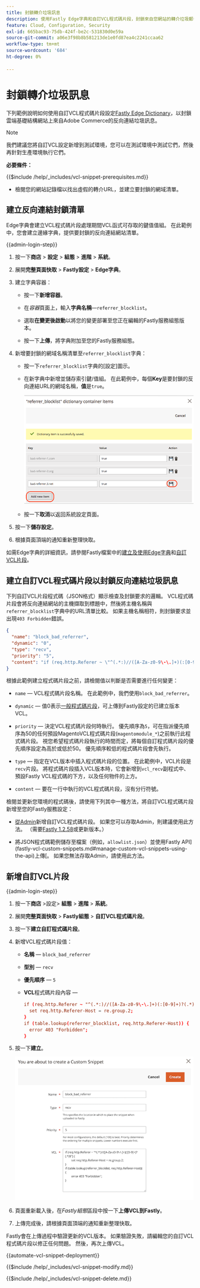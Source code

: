 ```yaml
---
title: 封鎖轉介垃圾訊息
description: 使用Fastly Edge字典和自訂VCL程式碼片段，封鎖來自您網站的轉介垃圾郵件。
feature: Cloud, Configuration, Security
exl-id: 665bac93-75db-424f-be2c-531830d0e59a
source-git-commit: a06e3f98b8b581213de1e0fd87ea4c2241ccaa62
workflow-type: tm+mt
source-wordcount: '684'
ht-degree: 0%

---
```


# 封鎖轉介垃圾訊息

下列範例說明如何使用自訂VCL程式碼片段設定[Fastly Edge Dictionary](https://docs.fastly.com/guides/edge-dictionaries/working-with-dictionaries-using-the-api)，以封鎖雲端基礎結構網站上來自Adobe Commerce的反向連結垃圾訊息。

>[!NOTE]
>
>我們建議您將自訂VCL設定新增到測試環境，您可以在測試環境中測試它們，然後再針對生產環境執行它們。

**必要條件：**

{{$include /help/_includes/vcl-snippet-prerequisites.md}}

- 檢閱您的網站記錄檔以找出虛假的轉介URL，並建立要封鎖的網域清單。

## 建立反向連結封鎖清單

Edge字典會建立VCL程式碼片段處理期間VCL函式可存取的鍵值值組。 在此範例中，您會建立邊緣字典，提供要封鎖的反向連結網站清單。

{{admin-login-step}}

1. 按一下&#x200B;**商店** > **設定** > **組態** > **進階** > **系統**。

1. 展開&#x200B;**完整頁面快取** > **Fastly設定** > **Edge字典**。

1. 建立字典容器：

   - 按一下&#x200B;**新增容器**。

   - 在&#x200B;*容器*&#x200B;頁面上，輸入&#x200B;**字典名稱**—`referrer_blocklist`。

   - 選取&#x200B;**在變更後啟動**&#x200B;以將您的變更部署至您正在編輯的Fastly服務組態版本。

   - 按一下&#x200B;**上傳**，將字典附加至您的Fastly服務組態。

1. 新增要封鎖的網域名稱清單至`referrer_blocklist`字典：

   - 按一下`referrer_blocklist`字典的[設定]圖示。

   - 在新字典中新增並儲存索引鍵/值組。 在此範例中，每個&#x200B;**Key**&#x200B;是要封鎖的反向連結URL的網域名稱，**值**&#x200B;是`true`。

     ![新增錯誤的反向連結字典專案](../../assets/cdn/fastly-referrer-blocklist-dictionary.png)

   - 按一下&#x200B;**取消**&#x200B;以返回系統設定頁面。

1. 按一下&#x200B;**儲存設定**。

1. 根據頁面頂端的通知重新整理快取。

如需Edge字典的詳細資訊，請參閱Fastly檔案中的[建立及使用Edge字典](https://docs.fastly.com/guides/edge-dictionaries/working-with-dictionaries-using-the-api)和[自訂VCL片段](https://docs.fastly.com/guides/edge-dictionaries/working-with-dictionaries-using-the-api#custom-vcl-examples)。

## 建立自訂VCL程式碼片段以封鎖反向連結垃圾訊息

下列自訂VCL片段程式碼（JSON格式）顯示檢查及封鎖要求的邏輯。 VCL程式碼片段會將反向連結網站的主機擷取到標題中，然後將主機名稱與`referrer_blocklist`字典中的URL清單比較。 如果主機名稱相符，則封鎖要求並出現`403 Forbidden`錯誤。

```json
{
  "name": "block_bad_referrer",
  "dynamic": "0",
  "type": "recv",
  "priority": "5",
  "content": "if (req.http.Referer ~ \"^(.*:)//([A-Za-z0-9\-\.]+)(:[0-9]+)?(.*)$\") {set req.http.Referer-Host = re.group.2;}if (table.lookup(referrer_blocklist, req.http.Referer-Host)) {error 403 \"Forbidden\";}"
}
```

根據此範例建立程式碼片段之前，請檢閱值以判斷是否需要進行任何變更：

- `name` — VCL程式碼片段名稱。 在此範例中，我們使用`block_bad_referrer`。

- `dynamic` — 值0表示[一般程式碼片段](https://docs.fastly.com/en/guides/using-regular-vcl-snippets)，可上傳到Fastly設定的已建立版本VCL。

- `priority` — 決定VCL程式碼片段何時執行。 優先順序為`5`，可在指派優先順序為50的任何預設MagentoVCL程式碼片段(`magentomodule_*`)之前執行此程式碼片段。 視您希望程式碼片段執行的時間而定，將每個自訂程式碼片段的優先順序設定為高於或低於50。 優先順序較低的程式碼片段會先執行。

- `type` — 指定在VCL版本中插入程式碼片段的位置。 在此範例中，VCL片段是`recv`片段。 將程式碼片段插入VCL版本時，它會新增到`vcl_recv`副程式中、預設Fastly VCL程式碼的下方，以及任何物件的上方。

- `content` — 要在一行中執行的VCL程式碼片段，沒有分行符號。

檢閱並更新您環境的程式碼後，請使用下列其中一種方法，將自訂VCL程式碼片段新增至您的Fastly服務設定：

- [從Admin](#add-the-custom-vcl-snippet)新增自訂VCL程式碼片段。 如果您可以存取Admin，則建議使用此方法。 （需要[Fastly 1.2.58](fastly-configuration.md#upgrade)或更新版本。）

- 將JSON程式碼範例儲存至檔案（例如，`allowlist.json`）並使用Fastly API](fastly-vcl-custom-snippets.md#manage-custom-vcl-snippets-using-the-api)上傳[。 如果您無法存取Admin，請使用此方法。

## 新增自訂VCL片段

{{admin-login-step}}

1. 按一下&#x200B;**商店** >設定> **組態** > **進階** > **系統**。

1. 展開&#x200B;**完整頁面快取** > **Fastly組態** > **自訂VCL程式碼片段**。

1. 按一下&#x200B;**建立自訂程式碼片段**。

1. 新增VCL程式碼片段值：

   - **名稱** — `block_bad_referrer`

   - **型別** — `recv`

   - **優先順序** — `5`

   - **VCL**&#x200B;程式碼片段內容 — 

     ```conf
     if (req.http.Referer ~ "^(.*:)//([A-Za-z0-9\-\.]+)(:[0-9]+)?(.*)$") {
       set req.http.Referer-Host = re.group.2;  
     }
     if (table.lookup(referrer_blocklist, req.http.Referer-Host)) {
       error 403 "Forbidden";
     }
     ```

1. 按一下&#x200B;**建立**。

   ![建立自訂反向連結區塊VCL程式碼片段](/help/assets/cdn/fastly-create-referrer-block-snippet.png)

1. 頁面重新載入後，在&#x200B;*Fastly組態*&#x200B;區段中按一下&#x200B;**上傳VCL到Fastly**。

1. 上傳完成後，請根據頁面頂端的通知重新整理快取。

Fastly會在上傳過程中驗證更新的VCL版本。 如果驗證失敗，請編輯您的自訂VCL程式碼片段以修正任何問題。 然後，再次上傳VCL。

{{automate-vcl-snippet-deployment}}

{{$include /help/_includes/vcl-snippet-modify.md}}

{{$include /help/_includes/vcl-snippet-delete.md}}
